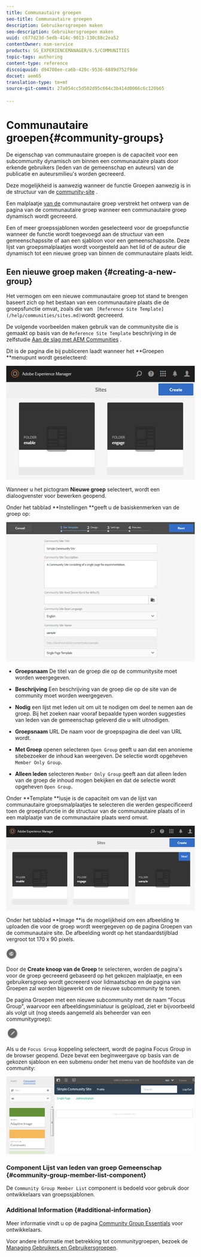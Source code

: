 ```yaml
---
title: Communautaire groepen
seo-title: Communautaire groepen
description: Gebruikersgroepen maken
seo-description: Gebruikersgroepen maken
uuid: c677d23d-5edb-414c-9013-130c88c2ea52
contentOwner: msm-service
products: SG_EXPERIENCEMANAGER/6.5/COMMUNITIES
topic-tags: authoring
content-type: reference
discoiquuid: d94708ee-ca6b-420c-9536-6889d752f9de
docset: aem65
translation-type: tm+mt
source-git-commit: 27a054cc5d502d95c664c3b414d0066c6c120b65

---
```



# Communautaire groepen{#community-groups}

De eigenschap van communautaire groepen is de capaciteit voor een subcommunity dynamisch om binnen een communautaire plaats door erkende gebruikers (leden van de gemeenschap en auteurs) van de publicatie en auteursmilieu&#39;s worden gecreeerd.

Deze mogelijkheid is aanwezig wanneer de functie [](/help/communities/functions.md#groups-function) Groepen aanwezig is in de structuur van de [community-site](/help/communities/sites-console.md) .

Een malplaatje [van de](/help/communities/tools-groups.md) communautaire groep verstrekt het ontwerp van de pagina van de communautaire groep wanneer een communautaire groep dynamisch wordt gecreeerd.

Een of meer groepssjablonen worden geselecteerd voor de groepsfunctie wanneer de functie wordt toegevoegd aan de structuur van een gemeenschapssite of aan een sjabloon voor een gemeenschapssite. Deze lijst van groepsmalplaatjes wordt voorgesteld aan het lid of de auteur die dynamisch tot een nieuwe groep van binnen de communautaire plaats leidt.

## Een nieuwe groep maken {#creating-a-new-group}

Het vermogen om een nieuwe communautaire groep tot stand te brengen baseert zich op het bestaan van een communautaire plaats die de groepsfunctie omvat, zoals die van ` [Reference Site Template](/help/communities/sites.md)`wordt gecreeerd.

De volgende voorbeelden maken gebruik van de communitysite die is gemaakt op basis van de `Reference Site Template` beschrijving in de zelfstudie [Aan de slag met AEM Communities](/help/communities/getting-started.md) .

Dit is de pagina die bij publiceren laadt wanneer het **Groepen **menupunt wordt geselecteerd:

![chlimage_1-85](assets/chlimage_1-85.png)

Wanneer u het pictogram **Nieuwe groep** selecteert, wordt een dialoogvenster voor bewerken geopend.

Onder het tabblad **Instellingen **geeft u de basiskenmerken van de groep op:

![chlimage_1-86](assets/chlimage_1-86.png)

* **Groepsnaam** De titel van de groep die op de communitysite moet worden weergegeven.

* **Beschrijving** Een beschrijving van de groep die op de site van de community moet worden weergegeven.

* **Nodig** een lijst met leden uit om uit te nodigen om deel te nemen aan de groep. Bij het zoeken naar vooraf bepaalde typen worden suggesties van leden van de gemeenschap geleverd die u wilt uitnodigen.

* **Groepsnaam** URL De naam voor de groepspagina die deel van URL wordt.

* **Met Groep** openen selecteren `Open Group` geeft u aan dat een anonieme sitebezoeker de inhoud kan weergeven. De selectie wordt opgeheven `Member Only Group`.

* **Alleen leden** selecteren `Member Only Group` geeft aan dat alleen leden van de groep de inhoud mogen bekijken en dat de selectie wordt opgeheven `Open Group`.

Onder **Template **lusje is de capaciteit om van de lijst van communautaire groepsmalplaatjes te selecteren die werden gespecificeerd toen de groepsfunctie in de structuur van de communautaire plaats of in een malplaatje van de communautaire plaats werd omvat.

![chlimage_1-87](assets/chlimage_1-87.png)

Onder het tabblad **Image **is de mogelijkheid om een afbeelding te uploaden die voor de groep wordt weergegeven op de pagina Groepen van de communautaire site. De afbeelding wordt op het standaardstijlblad vergroot tot 170 x 90 pixels.

![chlimage_1-88](assets/chlimage_1-88.png)

Door de **Create knoop van de Groep** te selecteren, worden de pagina&#39;s voor de groep gecreeerd gebaseerd op het gekozen malplaatje, en een gebruikersgroep wordt gecreeerd voor lidmaatschap en de pagina van Groepen zal worden bijgewerkt om de nieuwe subcommunity te tonen.

De pagina Groepen met een nieuwe subcommunity met de naam &quot;Focus Group&quot;, waarvoor een afbeeldingsminiatuur is geüpload, ziet er bijvoorbeeld als volgt uit (nog steeds aangemeld als beheerder van een communitygroep):

![chlimage_1-89](assets/chlimage_1-89.png)

Als u de `Focus Group` koppeling selecteert, wordt de pagina Focus Group in de browser geopend. Deze bevat een beginweergave op basis van de gekozen sjabloon en een submenu onder het menu van de hoofdsite van de community:

![chlimage_1-90](assets/chlimage_1-90.png)

### Component Lijst van leden van groep Gemeenschap {#community-group-member-list-component}

De `Community Group Member List` component is bedoeld voor gebruik door ontwikkelaars van groepssjablonen.

### Additional Information {#additional-information}

Meer informatie vindt u op de pagina [Community Group Essentials](/help/communities/essentials-groups.md) voor ontwikkelaars.

Voor andere informatie met betrekking tot communitygroepen, bezoek de [Managing Gebruikers en Gebruikersgroepen](/help/communities/users.md).
